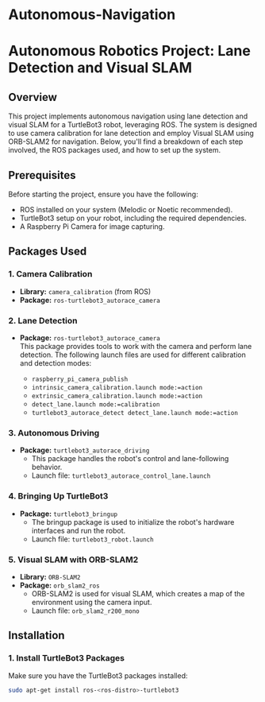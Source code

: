 # Autonomous-Navigation
# Autonomous Robotics Project: Lane Detection and Visual SLAM

## Overview
This project implements autonomous navigation using lane detection and visual SLAM for a TurtleBot3 robot, leveraging ROS. The system is designed to use camera calibration for lane detection and employ Visual SLAM using ORB-SLAM2 for navigation. Below, you'll find a breakdown of each step involved, the ROS packages used, and how to set up the system.

## Prerequisites
Before starting the project, ensure you have the following:
- ROS installed on your system (Melodic or Noetic recommended).
- TurtleBot3 setup on your robot, including the required dependencies.
- A Raspberry Pi Camera for image capturing.

## Packages Used
### 1. Camera Calibration
- **Library:** `camera_calibration` (from ROS)
- **Package:** `ros-turtlebot3_autorace_camera`

### 2. Lane Detection
- **Package:** `ros-turtlebot3_autorace_camera`  
  This package provides tools to work with the camera and perform lane detection. The following launch files are used for different calibration and detection modes:
  
  - `raspberry_pi_camera_publish`
  - `intrinsic_camera_calibration.launch mode:=action`
  - `extrinsic_camera_calibration.launch mode:=action`
  - `detect_lane.launch mode:=calibration`
  - `turtlebot3_autorace_detect detect_lane.launch mode:=action`

### 3. Autonomous Driving
- **Package:** `turtlebot3_autorace_driving`
  - This package handles the robot's control and lane-following behavior.
  - Launch file: `turtlebot3_autorace_control_lane.launch`

### 4. Bringing Up TurtleBot3
- **Package:** `turtlebot3_bringup`
  - The bringup package is used to initialize the robot's hardware interfaces and run the robot.
  - Launch file: `turtlebot3_robot.launch`

### 5. Visual SLAM with ORB-SLAM2
- **Library:** `ORB-SLAM2`
- **Package:** `orb_slam2_ros`
  - ORB-SLAM2 is used for visual SLAM, which creates a map of the environment using the camera input.
  - Launch file: `orb_slam2_r200_mono`

## Installation



### 1. Install TurtleBot3 Packages
Make sure you have the TurtleBot3 packages installed:
```bash
sudo apt-get install ros-<ros-distro>-turtlebot3
